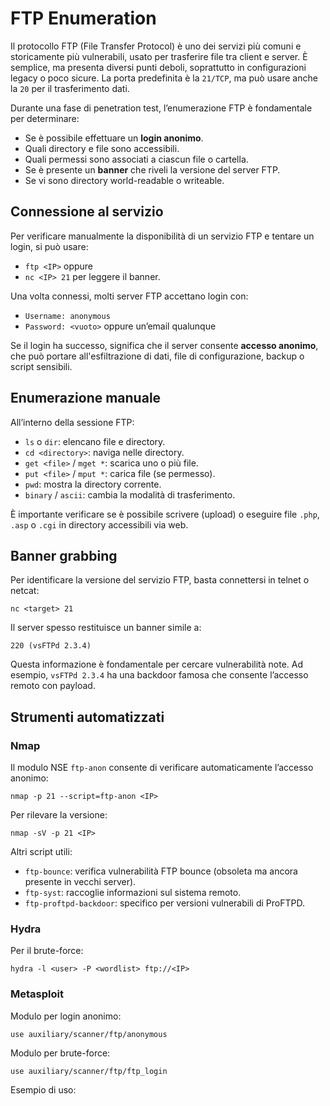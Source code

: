 
# FTP Enumeration

Il protocollo FTP (File Transfer Protocol) è uno dei servizi più comuni e storicamente più vulnerabili, usato per trasferire file tra client e server. È semplice, ma presenta diversi punti deboli, soprattutto in configurazioni legacy o poco sicure. La porta predefinita è la `21/TCP`, ma può usare anche la `20` per il trasferimento dati.

Durante una fase di penetration test, l’enumerazione FTP è fondamentale per determinare:

- Se è possibile effettuare un **login anonimo**.
- Quali directory e file sono accessibili.
- Quali permessi sono associati a ciascun file o cartella.
- Se è presente un **banner** che riveli la versione del server FTP.
- Se vi sono directory world-readable o writeable.

## Connessione al servizio

Per verificare manualmente la disponibilità di un servizio FTP e tentare un login, si può usare:

- `ftp <IP>` oppure
- `nc <IP> 21` per leggere il banner.

Una volta connessi, molti server FTP accettano login con:

- `Username: anonymous`
- `Password: <vuoto>` oppure un’email qualunque

Se il login ha successo, significa che il server consente **accesso anonimo**, che può portare all'esfiltrazione di dati, file di configurazione, backup o script sensibili.

## Enumerazione manuale

All’interno della sessione FTP:

- `ls` o `dir`: elencano file e directory.
- `cd <directory>`: naviga nelle directory.
- `get <file>` / `mget *`: scarica uno o più file.
- `put <file>` / `mput *`: carica file (se permesso).
- `pwd`: mostra la directory corrente.
- `binary` / `ascii`: cambia la modalità di trasferimento.

È importante verificare se è possibile scrivere (upload) o eseguire file `.php`, `.asp` o `.cgi` in directory accessibili via web.

## Banner grabbing

Per identificare la versione del servizio FTP, basta connettersi in telnet o netcat:

`nc <target> 21`

Il server spesso restituisce un banner simile a:

`220 (vsFTPd 2.3.4)`

Questa informazione è fondamentale per cercare vulnerabilità note. Ad esempio, `vsFTPd 2.3.4` ha una backdoor famosa che consente l’accesso remoto con payload.

## Strumenti automatizzati

### Nmap

Il modulo NSE `ftp-anon` consente di verificare automaticamente l’accesso anonimo:

`nmap -p 21 --script=ftp-anon <IP>`

Per rilevare la versione:

`nmap -sV -p 21 <IP>`

Altri script utili:

- `ftp-bounce`: verifica vulnerabilità FTP bounce (obsoleta ma ancora presente in vecchi server).
- `ftp-syst`: raccoglie informazioni sul sistema remoto.
- `ftp-proftpd-backdoor`: specifico per versioni vulnerabili di ProFTPD.

### Hydra

Per il brute-force:

`hydra -l <user> -P <wordlist> ftp://<IP>`

### Metasploit

Modulo per login anonimo:

`use auxiliary/scanner/ftp/anonymous`

Modulo per brute-force:

`use auxiliary/scanner/ftp/ftp_login`

Esempio di uso:

